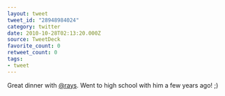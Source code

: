 ```yaml
---
layout: tweet
tweet_id: "28948984024"
category: twitter
date: 2010-10-28T02:13:20.000Z
source: TweetDeck
favorite_count: 0
retweet_count: 0
tags:
- tweet
---
```


Great dinner with [@rays](https://twitter.com/@rays).  Went to high school with him a few years ago! ;)

